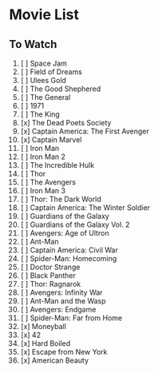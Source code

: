# Movie List

## To Watch

1. [ ] Space Jam
1. [ ] Field of Dreams
1. [ ] Ulees Gold
1. [ ] The Good Shephered
1. [ ] The General
1. [ ] 1971
1. [ ] The King
1. [x] The Dead Poets Society
1. [x] Captain America: The First Avenger
1. [x] Captain Marvel
1. [ ] Iron Man
1. [ ] Iron Man 2
1. [ ] The Incredible Hulk
1. [ ] Thor
1. [ ] The Avengers
1. [ ] Iron Man 3
1. [ ] Thor: The Dark World
1. [ ] Captain America: The Winter Soldier
1. [ ] Guardians of the Galaxy
1. [ ] Guardians of the Galaxy Vol. 2 
1. [ ] Avengers: Age of Ultron
1. [ ] Ant-Man
1. [ ] Captain America: Civil War
1. [ ] Spider-Man: Homecoming
1. [ ] Doctor Strange
1. [ ] Black Panther
1. [ ] Thor: Ragnarok
1. [ ] Avengers: Infinity War
1. [ ] Ant-Man and the Wasp
1. [ ] Avengers: Endgame
1. [ ] Spider-Man: Far from Home
1. [x] Moneyball
1. [x] 42
1. [x] Hard Boiled
1. [x] Escape from New York
1. [x] American Beauty
